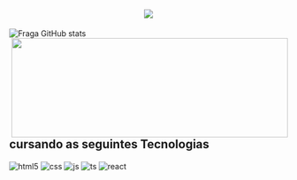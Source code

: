 <h1 align="center">
<img src="https://readme-typing-svg.herokuapp.com/?font=Righteous&size=35&center=true&vCenter=true&width=500px&height=70&duration=4000&lines=olá!+👋;+me+chamo+herissonhz!;" />
</h1>


![Fraga GitHub stats](https://github-readme-stats.vercel.app/api?username=herissonhz&show_icons=true&theme=vue-dark&count_private=true)
 <img align="right" height="180em"  width = "500px"  src="https://github-readme-stats.vercel.app/api/top-langs/?username=herissonhz&layout=compact&langs_count=16&theme=vue-dark"/>

## cursando as seguintes Tecnologias


<div style="display: inline_block">
  <img align="center" alt="html5" src="https://img.shields.io/badge/HTML5-E34F26?style=for-the-badge&logo=html5&logoColor=white" />
  <img align="center" alt="css" src="https://img.shields.io/badge/CSS3-1572B6?style=for-the-badge&logo=css3&logoColor=white" />
  <img align="center" alt="js" src="https://img.shields.io/badge/JavaScript-F7DF1E?style=for-the-badge&logo=javascript&logoColor=black" />
  <img align="center" alt="ts" src="https://img.shields.io/badge/Csharp-007ACC?style=for-the-badge&logo=Csharp&logoColor=white" />
  <img align="center" alt="react" src="https://img.shields.io/badge/Mysql-20232A?style=for-the-badge&logo=Mysql&logoColor=61DAFB" />
</div><br/>




